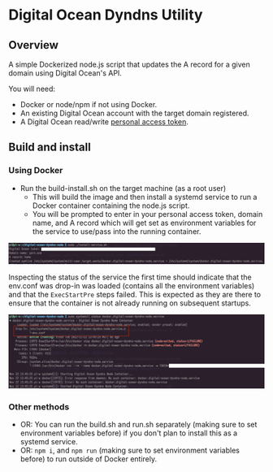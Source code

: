# Digital Ocean Dyndns Utility

## Overview

A simple Dockerized node.js script that updates the A record for a given domain using Digital Ocean's API.

You will need:
- Docker or node/npm if not using Docker.
- An existing Digital Ocean account with the target domain registered.
- A Digital Ocean read/write [personal access token](https://cloud.digitalocean.com/account/api/tokens).

## Build and install

### Using Docker
- Run the build-install.sh on the target machine (as a root user)
    - This will build the image and then install a systemd service to run a Docker container containing the node.js script.
    - You will be prompted to enter in your personal access token, domain name, and A record which will get set as environment variables for the service to use/pass into the running container.

![install prompt](/screenshots/install.png?raw=true)

Inspecting the status of the service the first time should indicate that the env.conf was drop-in was loaded (contains all the environment variables) and that the `ExecStartPre` steps failed. This is expected as they are there to ensure that the container is not already running on subsequent startups.

![systemctl status](/screenshots/systemctl-status.png?raw=true)

### Other methods
- OR: You can run the build.sh and run.sh separately (making sure to set environment variables before) if you don't plan to install this as a systemd service.
- OR: `npm i`, and `npm run` (making sure to set environment variables before) to run outside of Docker entirely.
